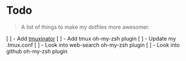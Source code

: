 Todo
====

> A list of things to make my dotfiles more awesomer.

[ ] - Add [tmuxinator](https://github.com/aziz/tmuxinator)
[ ] - Add tmux oh-my-zsh plugin
[ ] - Update my .tmux.conf
[ ] - Look into web-search oh-my-zsh plugin
[ ] - Look into github oh-my-zsh plugin
